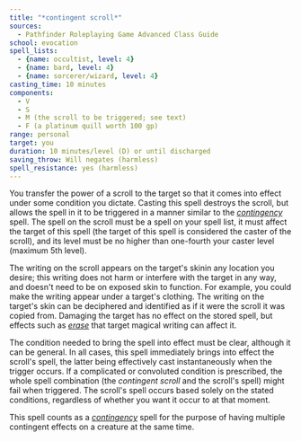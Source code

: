 ```yaml
---
title: "*contingent scroll*"
sources:
  - Pathfinder Roleplaying Game Advanced Class Guide
school: evocation
spell_lists:
  - {name: occultist, level: 4}
  - {name: bard, level: 4}
  - {name: sorcerer/wizard, level: 4}
casting_time: 10 minutes
components:
  - V
  - S
  - M (the scroll to be triggered; see text)
  - F (a platinum quill worth 100 gp)
range: personal
target: you
duration: 10 minutes/level (D) or until discharged
saving_throw: Will negates (harmless)
spell_resistance: yes (harmless)
---
```


You transfer the power of a scroll to the target so that it comes into effect under some condition you dictate. Casting this spell destroys the scroll, but allows the spell in it to be triggered in a manner similar to the [*contingency*](/spells/contingency/) spell. The spell on the scroll must be a spell on your spell list, it must affect the target of this spell (the target of this spell is considered the caster of the scroll), and its level must be no higher than one-fourth your caster level (maximum 5th level).

The writing on the scroll appears on the target's skinin any location you desire; this writing does not harm or interfere with the target in any way, and doesn't need to be on exposed skin to function. For example, you could make the writing appear under a target's clothing. The writing on the target's skin can be deciphered and identified as if it were the scroll it was copied from. Damaging the target has no effect on the stored spell, but effects such as [*erase*](/spells/erase/) that target magical writing can affect it.

The condition needed to bring the spell into effect must be clear, although it can be general. In all cases, this spell immediately brings into effect the scroll's spell, the latter being effectively cast instantaneously when the trigger occurs. If a complicated or convoluted condition is prescribed, the whole spell combination (the *contingent scroll* and the scroll's spell) might fail when triggered. The scroll's spell occurs based solely on the stated conditions, regardless of whether you want it occur to at that moment.

This spell counts as a [*contingency*](/spells/contingency/) spell for the purpose of having multiple contingent effects on a creature at the same time.

